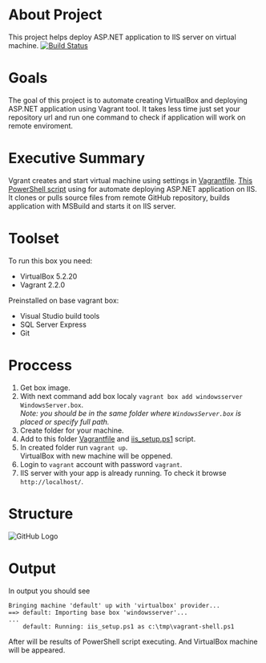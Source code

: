 # About Project
This project helps deploy ASP.NET application to IIS server on virtual machine.
[![Build Status](https://eshynkarenko.visualstudio.com/BookStore/_apis/build/status/BookStore-ASP.NET-CI%20(1)?branchName=master)](https://eshynkarenko.visualstudio.com/BookStore/_build/latest?definitionId=2?branchName=master)
# Goals
The goal of this project is to automate creating VirtualBox and deploying ASP.NET application using Vagrant tool. It takes less time just set your repository url and run one command to check if application will work on remote enviroment.    
# Executive Summary
Vgrant creates and start virtual machine using settings in [Vagrantfile](https://github.com/LenaShy/MyBookStore/blob/master/Vagrantfile).
 [This PowerShell script](https://github.com/LenaShy/MyBookStore/blob/master/iis_setup.ps1) using for automate deploying ASP.NET application on IIS. It clones or pulls source files from remote GitHub repository, builds application with MSBuild and starts it on IIS server.  
# Toolset
To run this box you need:
* VirtualBox 5.2.20
* Vagrant 2.2.0

Preinstalled on base vagrant box:
* Visual Studio build tools
* SQL Server Express 
* Git
# Proccess
1. Get box image.
2. With next command add box localy
```vagrant box add windowsserver WindowsServer.box```.   
*Note: you should be in the same folder where `WindowsServer.box` is placed or specify full path.*
3. Create folder for your machine.
4. Add to this folder [Vagrantfile](https://github.com/LenaShy/MyBookStore/blob/master/Vagrantfile) and [iis_setup.ps1](https://github.com/LenaShy/MyBookStore/blob/master/iis_setup.ps1) script.
5. In created folder run
`vagrant up`.  
VirtualBox with new machine will be oppened.
6. Login to `vagrant` account with password `vagrant`.
7. IIS server with your app is already running. To check it browse `http://localhost/`.
# Structure 
![GitHub Logo](Diagram.jpg)
# Output
In output you should see 
```
Bringing machine 'default' up with 'virtualbox' provider...
==> default: Importing base box 'windowsserver'...
...
    default: Running: iis_setup.ps1 as c:\tmp\vagrant-shell.ps1
 ```
After will be results of PowerShell script executing. And VirtualBox machine will be appeared.
